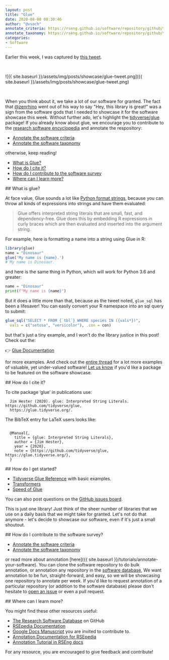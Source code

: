 ```yaml
---
layout: post
title: "Glue"
date: 2020-08-08 08:30:46
author: "@vsoch"
annotate_criteria: https://rseng.github.io/software/repository/github/tidyverse/glue/annotate-criteria/
annotate_taxonomy: https://rseng.github.io/software/repository/github/tidyverse/glue/annotate-taxonomy/
categories:
- Software
---
```


Earlier this week, I was captured by <a href="https://twitter.com/zenrhino/status/1291039195834781697?s=27" target="_blank">this tweet</a>.

<br>

![{{ site.baseurl }}/assets/img/posts/showcase/glue-tweet.png]({{ site.baseurl }}/assets/img/posts/showcase/glue-tweet.png)

<br>

When you think about it, we take a lot of our software for granted. The fact that <a href="https://twitter.com/zenrhino" target="_blank">@zenrhino</a> 
went out of his way to say "Hey, this library is great!" was a sign from the software gods that I 
needed to showcase it for the software showcase this week. Without further ado, let's
highlight the <a href="https://github.com/tidyverse/glue" target="_blank">tidyverse/glue</a> package!
If you already know about glue, we encourage you to contribute to the [research software encyclopedia](https://rseng.github.io/rse/tutorials/annotation/) and annotate the respository:

<ul>
<li><a href="{{ page.annotate_criteria }}" target="_blank">Annotate the software criteria</a></li>
<li><a href="{{ page.annotate_taxonomy }}" target="_blank">Annotate the software taxonomy</a></li>
</ul>

otherwise, keep reading!

<!--more--> 

 - [What is Glue?](#what-is)
 - [How do I cite it?](#cite)
 - [How do I contribute to the software survey](#contribute)
 - [Where can I learn more?](#learn-more)


<a id="what-is">
## What is glue?

At face value, Glue sounds a lot like <a href="https://realpython.com/python-f-strings/" target="_blank">Python format strings</a>, because you can throw all kinds of expressions into strings and have them evaluated:

> Glue offers interpreted string literals that are small, fast, and dependency-free. Glue does this by embedding R expressions in curly braces which are then evaluated and inserted into the argument string.

For example, here is formatting a name into a string using Glue in R:

```R
library(glue)
name = "Dinosaur"
glue('My name is {name}.')
# My name is Dinosaur.
```

and here is the same thing in Python, which will work for Python 3.6 and greater:
 
```python
name = "Dinosaur"
print(f"My name is {name}")
```

But it does a little more than that, because as the tweet noted, `glue_sql` has been a lifesaver!
You can easily convert your R namespace into an sql query to submit:

```R
glue_sql("SELECT * FROM {`tbl`} WHERE species IN ({vals*})",
  vals = c("setosa", "versicolor"), .con = con)
```

but that's just a tiny example, and I won't do the library justice in this post! Check out
the:

👉️ [Glue Documentation](https://glue.tidyverse.org/)

for more examples. And check out the [entire thread](https://twitter.com/zenrhino/status/1291039195834781697)
for a lot more examples of valuable, yet under-valued software! [Let us know](https://github.com/rseng/rseng/issues) if you'd like a package
to be featured on the software showcase. 


<a id="cite">
## How do I cite it?

To cite package ‘glue’ in publications use:

```
  Jim Hester (2020). glue: Interpreted String Literals. https://github.com/tidyverse/glue,
  https://glue.tidyverse.org/.
```

The BibTeX entry for LaTeX users looks like:
```

  @Manual{,
    title = {glue: Interpreted String Literals},
    author = {Jim Hester},
    year = {2020},
    note = {https://github.com/tidyverse/glue, https://glue.tidyverse.org/},
  }

```

<a id="getting-started">
## How do I get started?

 - [Tidyverse Glue Reference](https://glue.tidyverse.org/reference/glue.html) with basic examples.
 - [Transformers](https://glue.tidyverse.org/articles/transformers.html)
 - [Speed of Glue](https://glue.tidyverse.org/articles/speed.html)

You can also post questions on the [GitHub issues board](https://github.com/tidyverse/glue/issues).

This is just one library! Just think of the sheer number of libraries that we use on a daily basis
that we might take for granted. Let's not do that anymore - let's decide to showcase our software,
even if it's just a small shoutout.


<a id="contribute">
## How do I contribute to the software survey?

<ul>
<li><a href="{{ page.annotate_criteria }}" target="_blank">Annotate the software criteria</a></li>
<li><a href="{{ page.annotate_taxonomy }}" target="_blank">Annotate the software taxonomy</a></li>
</ul>

or read more about annotation [here]({{ site.baseurl }}/tutorials/annotate-your-software). You can clone the software repository to do
bulk annotation, or annotation any repository in the <a href="https://rseng.github.io/software/" target="_blank">software database</a>,
We want annotation to be fun, straight-forward, and easy, so we will be showcasing one repository to annotate per week.
If you'd like to request annotation of a particular repository (or addition to the software database)
please don't hesitate to [open an issue](https://github.com/rseng/software/issues) or even a pull request.

<a id="learn-more">
## Where can I learn more?

You might find these other resources useful:

 - [The Research Software Database](https://github.com/rseng/software) on GitHub
 - [RSEpedia Documentation](https://rseng.github.io/rse)
 - [Google Docs Manuscript](https://docs.google.com/document/d/1wDb0udH9OrFWrMBsAVb8RrUMCKKRHoyEep7yveJ1d0k/edit) you are invited to contribute to.
 - [Annotation Documentation for RSEpedia](https://rseng.github.io/rse/tutorials/annotation/)
 - [Annotation Tutorial in RSEng docs](https://rseng.github.io/rse/tutorials/annotation/)

For any resource, you are encouraged to give feedback and contribute!
